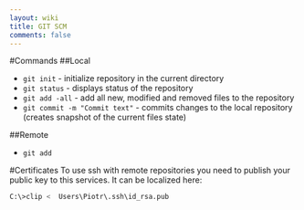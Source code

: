 ```yaml
---
layout: wiki
title: GIT SCM
comments: false
---
```


#Commands
##Local
 * ```git init``` - initialize repository in the current directory
 * ```git status``` - displays status of the repository
 * ```git add -all``` - add all new, modified and removed files to the repository
 * ```git commit -m "Commit text"``` - commits changes to the local repository (creates snapshot of the current files state)
 
##Remote
 * ```git add```
 
#Certificates
To use ssh with remote repositories you need to publish your public key to this services. It can be localized here:

```bash
C:\>clip <  Users\Piotr\.ssh\id_rsa.pub
```